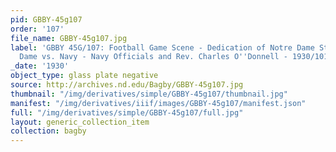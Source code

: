 ```yaml
---
pid: GBBY-45g107
order: '107'
file_name: GBBY-45g107.jpg
label: 'GBBY 45G/107: Football Game Scene - Dedication of Notre Dame Stadium, Notre
  Dame vs. Navy - Navy Officials and Rev. Charles O''Donnell - 1930/1011'
_date: '1930'
object_type: glass plate negative
source: http://archives.nd.edu/Bagby/GBBY-45g107.jpg
thumbnail: "/img/derivatives/simple/GBBY-45g107/thumbnail.jpg"
manifest: "/img/derivatives/iiif/images/GBBY-45g107/manifest.json"
full: "/img/derivatives/simple/GBBY-45g107/full.jpg"
layout: generic_collection_item
collection: bagby
---
```

